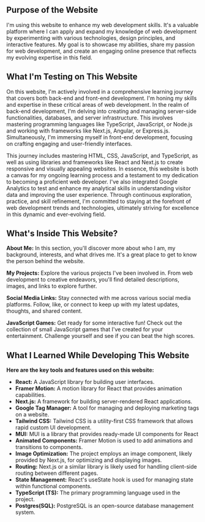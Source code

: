 ## Purpose of the Website
I'm using this website to enhance my web development skills. It's a valuable platform where I can apply and expand my knowledge of web development by experimenting with various technologies, design principles, and interactive features. My goal is to showcase my abilities, share my passion for web development, and create an engaging online presence that reflects my evolving expertise in this field.

## What I'm Testing on This Website

On this website, I'm actively involved in a comprehensive learning journey that covers both back-end and front-end development. I'm honing my skills and expertise in these critical areas of web development. In the realm of back-end development, I'm delving into creating and managing server-side functionalities, databases, and server infrastructure. This involves mastering programming languages like TypeScript, JavaScript, or Node.js and working with frameworks like Next.js, Angular, or Express.js. Simultaneously, I'm immersing myself in front-end development, focusing on crafting engaging and user-friendly interfaces. 

This journey includes mastering HTML, CSS, JavaScript, and TypeScript, as well as using libraries and frameworks like React and Next.js to create responsive and visually appealing websites. In essence, this website is both a canvas for my ongoing learning process and a testament to my dedication to becoming a proficient web developer. I've also integrated Google Analytics to test and enhance my analytical skills in understanding visitor data and improving the user experience. Through continuous exploration, practice, and skill refinement, I'm committed to staying at the forefront of web development trends and technologies, ultimately striving for excellence in this dynamic and ever-evolving field.


## What's Inside This Website?

**About Me:** In this section, you'll discover more about who I am, my background, interests, and what drives me. It's a great place to get to know the person behind the website.

**My Projects:** Explore the various projects I've been involved in. From web development to creative endeavors, you'll find detailed descriptions, images, and links to explore further.

**Social Media Links:** Stay connected with me across various social media platforms. Follow, like, or connect to keep up with my latest updates, thoughts, and shared content.

**JavaScript Games:** Get ready for some interactive fun! Check out the collection of small JavaScript games that I've created for your entertainment. Challenge yourself and see if you can beat the high scores.

## What I Learned While Developing This Website

**Here are the key tools and features used on this website:**

-   **React:** A JavaScript library for building user interfaces.
-   **Framer Motion:** A motion library for React that provides animation capabilities.
-   **Next.js:** A framework for building server-rendered React applications.
-   **Google Tag Manager:** A tool for managing and deploying marketing tags on a website.
-   **Tailwind CSS:** Tailwind CSS is a utility-first CSS framework that allows rapid custom UI development.
 -   **MUI:** MUI is a library that provides ready-made UI components for React
-   **Animated Components:** Framer Motion is used to add animations and transitions to components.
-   **Image Optimization:** The project employs an image component, likely provided by Next.js, for optimizing and displaying images.
-   **Routing:** Next.js or a similar library is likely used for handling client-side routing between different pages.
-   **State Management:** React's useState hook is used for managing state within functional components.
-   **TypeScript (TS):** The primary programming language used in the project.
-   **Postgres(SQL):** PostgreSQL  is an open-source database management system.
